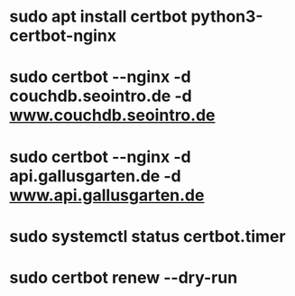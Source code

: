 # sudo apt install certbot python3-certbot-nginx

# sudo certbot --nginx -d couchdb.seointro.de -d www.couchdb.seointro.de
# sudo certbot --nginx -d api.gallusgarten.de -d www.api.gallusgarten.de

# sudo systemctl status certbot.timer
# sudo certbot renew --dry-run

